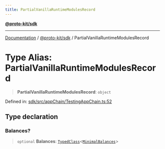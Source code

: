```yaml
---
title: PartialVanillaRuntimeModulesRecord
---
```


[**@proto-kit/sdk**](../README.md)

***

[Documentation](../../../README.md) / [@proto-kit/sdk](../README.md) / PartialVanillaRuntimeModulesRecord

# Type Alias: PartialVanillaRuntimeModulesRecord

> **PartialVanillaRuntimeModulesRecord**: `object`

Defined in: [sdk/src/appChain/TestingAppChain.ts:52](https://github.com/proto-kit/framework/blob/28efa802e3737fc3b77339148b307ef7246f3ef1/packages/sdk/src/appChain/TestingAppChain.ts#L52)

## Type declaration

### Balances?

> `optional` **Balances**: [`TypedClass`](../../common/type-aliases/TypedClass.md)\<[`MinimalBalances`](../../library/type-aliases/MinimalBalances.md)\>
